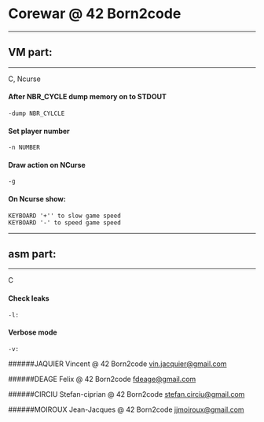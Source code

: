 # Corewar @ 42 Born2code

********
## VM part:
********
C, Ncurse


#### After NBR_CYCLE dump memory on to STDOUT
	-dump NBR_CYLCLE

#### Set player number
	-n NUMBER

#### Draw action on NCurse
	-g

#### On Ncurse show:
	KEYBOARD '+'' to slow game speed
	KEYBOARD '-' to speed game speed


*********
## asm part:
*********
C

#### Check leaks
	-l:

#### Verbose mode
	-v:




######JAQUIER Vincent @ 42 Born2code
vin.jacquier@gmail.com

######DEAGE Felix @ 42 Born2code
fdeage@gmail.com

######CIRCIU Stefan-ciprian @ 42 Born2code
stefan.circiu@gmail.com

######MOIROUX Jean-Jacques @ 42 Born2code
jjmoiroux@gmail.com
